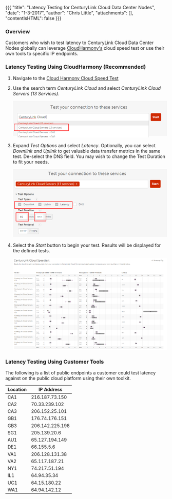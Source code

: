 {{{
  "title": "Latency Testing for CenturyLink Cloud Data Center Nodes",
  "date": "1-3-2017",
  "author": "Chris Little",
  "attachments": [],
  "contentIsHTML": false
}}}

### Overview
Customers who wish to test latency to CenturyLink Cloud Data Center Nodes globally can leverage [CloudHarmony's](//cloudharmony.com) cloud speed test or use their own tools to specific IP endpoints.

### Latency Testing Using CloudHarmony (Recommended)
1. Navigate to the [Cloud Harmony Cloud Speed Test](//cloudharmony.com/speedtest)

2. Use the search term *CenturyLink Cloud* and select *CenturyLink Cloud Servers (13 Services)*.  

    ![Select Cloud Speed Test](../../images/latency-testing-for-CenturyLink-Cloud-data-center-nodes-01.png)

3. Expand *Test Options* and select *Latency*.  Optionally, you can select *Downlink and Uplink* to get valuable data transfer metrics in the same test.  De-select the DNS field.  You may wish to change the Test Duration to fit your needs.  

    ![Select Test Options](../../images/latency-testing-for-CenturyLink-Cloud-data-center-nodes-02.png)

4. Select the *Start* button to begin your test.  Results will be displayed for the defined tests.

    ![Test Results](../../images/latency-testing-for-CenturyLink-Cloud-data-center-nodes-03.png)

### Latency Testing Using Customer Tools
The following is a list of public endpoints a customer could test latency against on the public cloud platform using their own toolkit.

Location|IP Address
--------|----------
CA1|216.187.73.150
CA2|70.33.239.102
CA3|206.152.25.101
GB1|176.74.176.151
GB3|206.142.225.198
SG1|205.139.20.6
AU1|65.127.194.149
DE1|66.155.5.6
VA1|206.128.131.38
VA2|65.117.187.21
NY1|74.217.51.194
IL1|64.94.35.34
UC1|64.15.180.22
WA1|64.94.142.12
